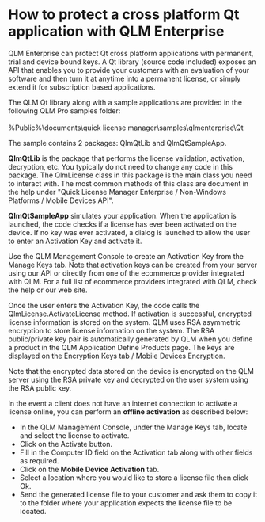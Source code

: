 # How to protect a cross platform Qt application with QLM Enterprise

QLM Enterprise can protect Qt cross platform applications with permanent, trial and device bound keys. A Qt library (source code included) exposes an API that enables you to provide your customers with an evaluation of your software and then turn it at anytime into a permanent license, or simply extend it for subscription based applications.

The QLM Qt library along with a sample applications are provided in the following QLM Pro samples folder:\
\
&#x20;       %Public%\documents\quick license manager\samples\qlmenterprise\Qt

The sample contains 2 packages: QlmQtLib and QlmQtSampleApp.

**QlmQtLib** is the package that performs the license validation, activation, decryption, etc. You typically do not need to change any code in this package. The QlmLicense class in this package is the main class you need to interact with. The most common methods of this class are document in the help under "Quick License Manager Enterprise / Non-Windows Platforms / Mobile Devices API".

**QlmQtSampleApp** simulates your application. When the application is launched, the code checks if a license has ever been activated on the device. If no key was ever activated, a dialog is launched to allow the user to enter an Activation Key and activate it.

&#x20;

Use the QLM Management Console to create an Activation Key from the Manage Keys tab. Note that activation keys can be created from your server using our API or directly from one of the ecommerce provider integrated with QLM. For a full list of ecommerce providers integrated with QLM, check the help or our web site.

Once the user enters the Activation Key, the code calls the QlmLicense.ActivateLicense method. If activation is successful, encrypted license information is stored on the system. QLM uses RSA asymmetric encryption to store license information on the system. The RSA public/private key pair is automatically generated by QLM when you define a product in the QLM Application Define Products page. The keys are displayed on the Encryption Keys tab / Mobile Devices Encryption.

Note that the encrypted data stored on the device is encrypted on the QLM server using the RSA private key and decrypted on the user system using the RSA public key.

In the event a client does not have an internet connection to activate a license online, you can perform an **offline activation** as described below:

* In the QLM Management Console, under the Manage Keys tab, locate and select the license to activate.
* Click on the Activate button.
* Fill in the Computer ID field on the Activation tab along with other fields as required.
* Click on the **Mobile Device Activation** tab.
* Select a location where you would like to store a license file then click Ok.
* Send the generated license file to your customer and ask them to copy it to the folder where your application expects the license file to be located.

